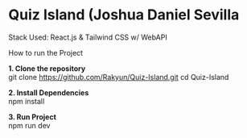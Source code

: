 # Quiz Island (Joshua Daniel Sevilla
Stack Used: React.js & Tailwind CSS w/ WebAPI

How to run the Project

**1. Clone the repository**  
   git clone https://github.com/Rakyun/Quiz-Island.git
   cd Quiz-Island
   
**2. Install Dependencies**  
   npm install
   
**3. Run Project**  
   npm run dev
